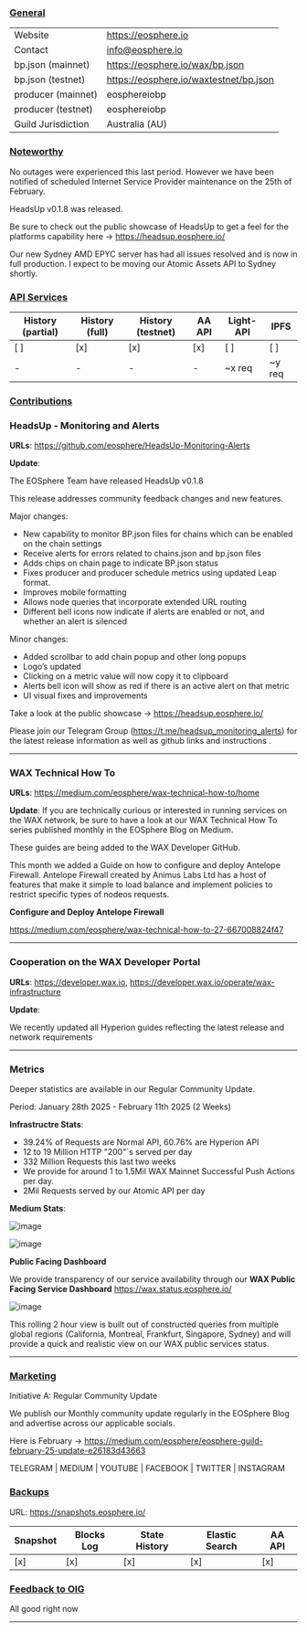 ### <ins>General</ins>

|  |  |
| --- | --- |
| Website | https://eosphere.io |
| Contact | info@eosphere.io |
| bp.json (mainnet) | https://eosphere.io/wax/bp.json |
| bp.json (testnet) | https://eosphere.io/waxtestnet/bp.json |
| producer (mainnet) | eosphereiobp |
| producer (testnet) | eosphereiobp |
| Guild Jurisdiction | Australia (AU) |

### <ins>Noteworthy</ins>
No outages were experienced this last period. However we have been notified of scheduled Internet Service Provider maintenance on the 25th of February.

HeadsUp v0.1.8 was released.

Be sure to check out the public showcase of HeadsUp to get a feel for the platforms capability here -> https://headsup.eosphere.io/

Our new Sydney AMD EPYC server has had all issues resolved and is now in full production. I expect to be moving our Atomic Assets API to Sydney shortly.

### <ins>API Services</ins>

| History (partial) | History (full) | History (testnet) | AA API | Light-API  | IPFS |
|--------|--------|--------|--------|--------|--------|
| [ ] | [x] | [x] | [x] | [ ] | [ ] |  [ ] |
| - | - | - | - | ~x req |  ~y req |

### <ins>Contributions</ins>

### HeadsUp - Monitoring and Alerts

**URLs**: https://github.com/eosphere/HeadsUp-Monitoring-Alerts 

**Update**: 

The EOSphere Team have released HeadsUp v0.1.8

This release addresses community feedback changes and new features.

Major changes:

- New capability to monitor BP.json files for chains which can be enabled on the chain settings
- Receive alerts for errors related to chains.json and bp.json files
- Adds chips on chain page to indicate BP.json status
- Fixes producer and producer schedule metrics using updated Leap format.
- Improves mobile formatting
- Allows node queries that incorporate extended URL routing
- Different bell icons now indicate if alerts are enabled or not, and whether an alert is silenced

Minor changes:

- Added scrollbar to add chain popup and other long popups
- Logo’s updated
- Clicking on a metric value will now copy it to clipboard
- Alerts bell icon will show as red if there is an active alert on that metric
- UI visual fixes and improvements

Take a look at the public showcase -> https://headsup.eosphere.io/

Please join our Telegram Group (https://t.me/headsup_monitoring_alerts) for the latest release information as well as github links and instructions .

---

### WAX Technical How To

**URLs**: https://medium.com/eosphere/wax-technical-how-to/home

**Update**: 
If you are technically curious or interested in running services on the WAX network, be sure to have a look at our WAX Technical How To series published monthly in the EOSphere Blog on Medium.

These guides are being added to the WAX Developer GitHub.

This month we added a Guide on how to configure and deploy Antelope Firewall. Antelope Firewall created by Animus Labs Ltd has a host of features that make it simple to load balance and implement policies to restrict specific types of nodeos requests.

**Configure and Deploy Antelope Firewall**

https://medium.com/eosphere/wax-technical-how-to-27-667008824f47

---

### Cooperation on the WAX Developer Portal

**URLs**: https://developer.wax.io, https://developer.wax.io/operate/wax-infrastructure

**Update**: 

We recently updated all Hyperion guides reflecting the latest release and network requirements

---

### Metrics

Deeper statistics are available in our Regular Community Update.

Period: January 28th 2025 - February 11th 2025 (2 Weeks)

**Infrastructre Stats**:
- 39.24% of Requests are Normal API, 60.76% are Hyperion API
- 12 to 19 Million HTTP "200"`s served per day
- 332 Million Requests this last two weeks
- We provide for around 1 to 1.5Mil WAX Mainnet Successful Push Actions per day.
- 2Mil Requests served by our Atomic API per day

**Medium Stats**:

![image](https://github.com/user-attachments/assets/e68e4aac-aff3-4d22-984b-914a885a8292)

![image](https://github.com/user-attachments/assets/f15e5c9b-115e-403d-b204-24dbca2156c5)

**Public Facing Dashboard**

We provide transparency of our service availability through our **WAX Public Facing Service Dashboard** https://wax.status.eosphere.io/

![image](https://github.com/user-attachments/assets/9319fb60-b8a3-45cc-a077-3ad698a47a57)

This rolling 2 hour view is built out of constructed queries from multiple global regions (California, Montreal, Frankfurt, Singapore, Sydney) and will provide a quick and realistic view on our WAX public services status.

---

### <ins>Marketing</ins>

Initiative A: Regular Community Update

We publish our Monthly community update regularly in the EOSphere Blog and advertise across our applicable socials.

Here is February -> https://medium.com/eosphere/eosphere-guild-february-25-update-e26183d43663

TELEGRAM | MEDIUM | YOUTUBE | FACEBOOK | TWITTER | INSTAGRAM

### <ins>Backups </ins>
URL: https://snapshots.eosphere.io/

| Snapshot | Blocks Log | State History | Elastic Search | AA API |
|--------|--------|--------|--------|--------|
| [x] | [x] | [x] | [x] | [x] |


### <ins>Feedback to OIG</ins>
All good right now 

----
